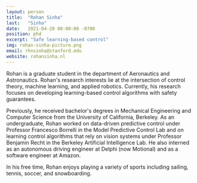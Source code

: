 ```yaml
---
layout: person
title:  "Rohan Sinha"
last:   "Sinha"
date:   2021-04-20 00:00:00 -0700
position: phd
excerpt: "Safe learning-based control"
img: rohan-sinha-picture.png
email: rhnsinha@stanford.edu
website: rohansinha.nl
---
```


Rohan is a graduate student in the department of Aeronautics and Astronautics. Rohan's research interests lie at the intersection of control theory, machine learning, and applied robotics. Currently, his research focuses on developing learning-based control algorithms with safety guarantees.

Previously, he received bachelor's degrees in Mechanical Engineering and Computer Science from the University of California, Berkeley. As an undergraduate, Rohan worked on data-driven predictive control under Professor Francesco Borrelli in the Model Predictive Control Lab and on learning control algorithms that rely on vision systems under Professor Benjamin Recht in the Berkeley Artificial Intelligence Lab. He also interned as an autonomous driving engineer at Delphi (now Motional) and as a software engineer at Amazon.

In his free time, Rohan enjoys playing a variety of sports including sailing, tennis, soccer, and snowboarding.
